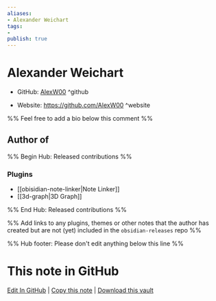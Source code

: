 ```yaml
---
aliases:
- Alexander Weichart
tags:
- 
publish: true
---
```


# Alexander Weichart

- GitHub: [AlexW00](https://github.com/AlexW00/) ^github
<!-- - Discord: `@` ^discord-->
- Website: <https://github.com/AlexW00> ^website
<!-- - [[Publish sites|Publish site]]: <https://> ^publish-->

%% Feel free to add a bio below this comment %%


## Author of

%% Begin Hub: Released contributions %%
### Plugins
- [[obisidian-note-linker|Note Linker]]
- [[3d-graph|3D Graph]]

%% End Hub: Released contributions %%

%% Add links to any plugins, themes or other notes that the author has created but are not (yet) included in the `obsidian-releases` repo %%

<!--
### Unlisted plugins
-->

<!--
### Others
-->

<!--
## Sponsor this author
-->

<!-- - [[GitHub sponsors]]: [Sponsor @AlexW00 on GitHub Sponsors](https://github.com/sponsors/AlexW00) ^github-sponsor-->
<!-- - [[Buy me a coffee]]: <https://> ^buy-me-a-coffee-->
<!-- - [[PayPal]]: <https://> ^paypal-->
<!-- - [[Patreon]]: <https://> ^patreon-->

<!--
## Follow this author
-->

<!-- - [[YouTube Channels|On YouTube]]: <https://> ^youtube-->
<!-- - Twitter: <https://> ^twitter-->
<!-- - ... -->

%% Hub footer: Please don't edit anything below this line %%

# This note in GitHub

<span class="git-footer">[Edit In GitHub](https://github.dev/obsidian-community/obsidian-hub/blob/main/01%20-%20Community/People/AlexW00.md "git-hub-edit-note") | [Copy this note](https://raw.githubusercontent.com/obsidian-community/obsidian-hub/main/01%20-%20Community/People/AlexW00.md "git-hub-copy-note") | [Download this vault](https://github.com/obsidian-community/obsidian-hub/archive/refs/heads/main.zip "git-hub-download-vault") </span>
